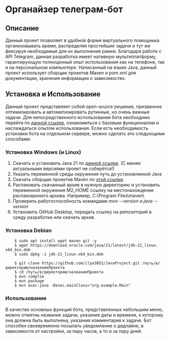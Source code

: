 # Органайзер телеграм-бот
## Описание
Данный проект позволяет в удобной форме виртуального помощника организовывать время, распределяя простейшие задачи и тут же фиксируя необходимые для их выполнения рамки. Благодаря работе с API Telegram, данная разработка имеет нативную мультиплатформу, гарантирующую полноценный опыт использования как на телефоне, так и на персональном компьютере. 
Написанный на языке Java, данный проект использует сборщик проектов Maven и pom.xml для документации, хранения информации о зависимостях.

## Установка и Использование
Данный проект представляет собой open-source решение, призванное оптимизировать и автоматизировать рутинные, но очень важные задачи. Для непосредственного использования бота необходимо перейти по [данной ссылке](https://t.me/TeStTeXt111443242_bot), ознакомиться с базовым функционалом и наслаждаться опытом использования.
Если есть необходимость установки бота на отдельном сервере, можно сделать это следующими способами:

### Установка Windows (и Linux)

1. Скачать и установить Java 21 по [данной ссылке](https://www.oracle.com/cis/java/technologies/downloads/). (С менее актуальными версиями проект не соберётся!)
2. Указать переменной среды окружения путь до установленной Java
3. Скачать сборщик проектов Maven по [этой ссылке](https://maven.apache.org/download.cgi).
4. Распаковать скачанный архив в нужную директорию и установить переменной окружения M2_HOME ссылку на местонахождение распакованного архива. Например, C:\Program Files\maven\
5. Проверить работоспособность командами _mvn --version_ и _java --version_
6. Установить GitHub Desktop, передать ссылку на репозиторий в среду разработки или скачать архив.

### Установка Debian


```
    $ sudo apt install wget maven git -y
    $ wget https://download.oracle.com/java/21/latest/jdk-21_linux-x64_bin.deb
    $ sudo dpkg -i jdk-21_linux-x64_bin.deb
    
    $ git clone https://github.com/ilya3052/JavaProject.git /путь/в/директорию/названиеПроекта
    $ cd /путь/в/директорию/названиеПроекта
    $ mvn complie
    $ mvn package
    $ mvn exec:java -Dexec.mainClass="org.example.Main" 
```

<!--### Установка Arch Linux-->
<!--```-->
<!--```-->

<!--### Установка Fedora-->

<!--```-->
<!--sudo dnf install java-1.8.0-openjdk.x86_64-->

<!--```-->

<!--### Установка Gentoo-->


### Использование

В качестве основных функций бота, представленных небольшим меню, можно отметиь название задачи, указание даты и времени, к которому она должна быть выполнена, указания комментария к задаче. Бот способен своевременно посылать уведомление о дедлайне, в зависимости от настройки, за пару часов, а то и за пару дней.
